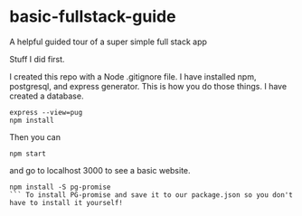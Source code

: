 # basic-fullstack-guide
A helpful guided tour of a super simple full stack app

Stuff I did first.

I created this repo with a Node .gitignore file.  I have installed npm, postgresql, and express generator.  This is how you do those things.  I have created a database.
```
express --view=pug
npm install
```

Then you can 
```
npm start
```
and go to localhost 3000 to see a basic website.

```
npm install -S pg-promise
``` To install PG-promise and save it to our package.json so you don't have to install it yourself!

